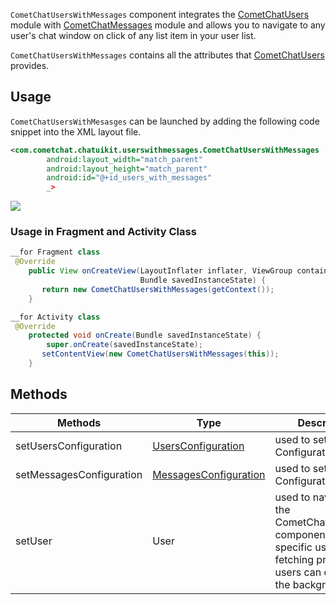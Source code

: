 `CometChatUsersWithMessages` component integrates the [CometChatUsers](https://www.cometchat.com/docs/v3/android-v4-uikit/users) module with [CometChatMessages](https://www.cometchat.com/docs/v3/android-v4-uikit/messages) module and allows you to navigate to any user's chat window on click of any list item in your user list.

`CometChatUsersWithMessages` contains all the attributes that [CometChatUsers](https://www.cometchat.com/docs/v3/android-v4-uikit/users) provides.

## Usage

`CometChatUsersWithMesasges` can be launched by adding the following code snippet into the XML layout file.

```xml
<com.cometchat.chatuikit.userswithmessages.CometChatUsersWithMessages
        android:layout_width="match_parent"
        android:layout_height="match_parent"
        android:id="@+id_users_with_messages"
        _>
```



![](https://uploads.developerhub.io/prod/x9W8/a2s8n5226djnjpnqcbfozu1srmy7b0j50u7nh0fg4eloq0l7tbdq1f43zx2fvmrx.png)

### Usage in Fragment and Activity Class

```java
__for Fragment class
 @Override
    public View onCreateView(LayoutInflater inflater, ViewGroup container,
                             Bundle savedInstanceState) {
       return new CometChatUsersWithMessages(getContext());
    }

__for Activity class
 @Override
    protected void onCreate(Bundle savedInstanceState) {
        super.onCreate(savedInstanceState);
       setContentView(new CometChatUsersWithMessages(this));
    }
```



## Methods

| Methods | Type | Description | 
| ---- | ---- | ---- | 
| setUsersConfiguration | [UsersConfiguration](https://www.cometchat.com/docs/v3/android-v4-uikit/users-configuration) | used to set User Configuration | 
| setMessagesConfiguration | [MessagesConfiguration](https://www.cometchat.com/docs/v3/android-v4-uikit/messages-configuration) | used to set Message Configuration | 
| setUser | User | used to navigate to the CometChatMessages component for a specific users while fetching process for users can continue in the background | 

